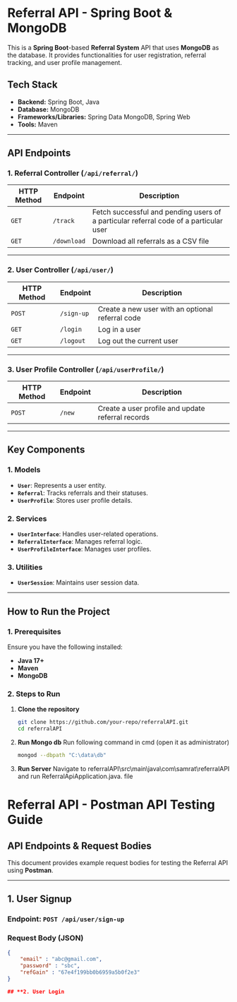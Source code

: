 # Referral API - Spring Boot & MongoDB

This is a **Spring Boot**-based **Referral System** API that uses **MongoDB** as the database. It provides functionalities for user registration, referral tracking, and user profile management.

## Tech Stack
- **Backend:** Spring Boot, Java
- **Database:** MongoDB
- **Frameworks/Libraries:** Spring Data MongoDB, Spring Web
- **Tools:** Maven

---

## API Endpoints

### 1. Referral Controller (`/api/referral/`)
| HTTP Method | Endpoint       | Description |
|-------------|--------------|-------------|
| `GET`       | `/track`       | Fetch successful and pending users of a particular referral code of a particular user |
| `GET`       | `/download`    | Download all referrals as a CSV file |

---

### 2. User Controller (`/api/user/`)
| HTTP Method | Endpoint       | Description |
|-------------|--------------|-------------|
| `POST`      | `/sign-up`     | Create a new user with an optional referral code |
| `GET`       | `/login`       | Log in a user |
| `GET`       | `/logout`      | Log out the current user |

---

### 3. User Profile Controller (`/api/userProfile/`)
| HTTP Method | Endpoint       | Description |
|-------------|--------------|-------------|
| `POST`      | `/new`         | Create a user profile and update referral records |

---

## Key Components

### 1. Models
- **`User`**: Represents a user entity.
- **`Referral`**: Tracks referrals and their statuses.
- **`UserProfile`**: Stores user profile details.

### 2. Services
- **`UserInterface`**: Handles user-related operations.
- **`ReferralInterface`**: Manages referral logic.
- **`UserProfileInterface`**: Manages user profiles.

### 3. Utilities
- **`UserSession`**: Maintains user session data.

---

## How to Run the Project

### 1. Prerequisites
Ensure you have the following installed:
- **Java 17+**
- **Maven**
- **MongoDB**

### 2. Steps to Run
1. **Clone the repository**
   ```bash
   git clone https://github.com/your-repo/referralAPI.git
   cd referralAPI
2. **Run Mongo db**
   Run following command in cmd (open it as administrator)
   ``` bash
   mongod --dbpath "C:\data\db"
3. **Run Server**
   Navigate to referralAPI\src\main\java\com\samrat\referralAPI and run ReferralApiApplication.java. file

# Referral API - Postman API Testing Guide

## API Endpoints & Request Bodies

This document provides example request bodies for testing the Referral API using **Postman**.

---

## **1. User Signup**
### **Endpoint:** `POST /api/user/sign-up`
### **Request Body (JSON)**
```json
{
    "email" : "abc@gmail.com",
    "password" : "sbc",
    "refGain" : "67e4f199bb0b6959a5b0f2e3"
}

## **2. User Login
   

